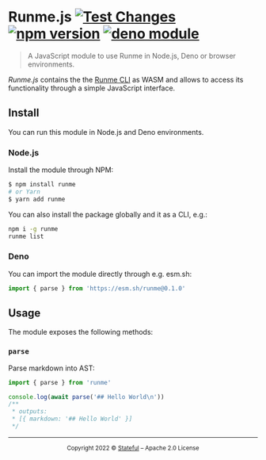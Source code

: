# Runme.js [![Test Changes](https://github.com/stateful/runmejs/actions/workflows/test.yaml/badge.svg)](https://github.com/stateful/runmejs/actions/workflows/test.yaml) [![npm version](https://badge.fury.io/js/runme@2x.png)](https://badge.fury.io/js/runme) [![deno module](https://shield.deno.dev/x/runme)](https://deno.land/x/runme)

> A JavaScript module to use Runme in Node.js, Deno or browser environments.

_Runme.js_ contains the the [Runme CLI](https://github.com/stateful/runme) as WASM and allows to access its functionality through a simple JavaScript interface.

## Install

You can run this module in Node.js and Deno environments.

### Node.js

Install the module through NPM:

```sh
$ npm install runme
# or Yarn
$ yarn add runme
```

You can also install the package globally and it as a CLI, e.g.:

```sh
npm i -g runme
runme list
```

### Deno

You can import the module directly through e.g. esm.sh:

```ts
import { parse } from 'https://esm.sh/runme@0.1.0'
```

## Usage

The module exposes the following methods:

### `parse`

Parse markdown into AST:

```ts
import { parse } from 'runme'

console.log(await parse('## Hello World\n'))
/**
 * outputs:
 * [{ markdown: '## Hello World' }]
 */
```

---

<p align="center"><small>Copyright 2022 © <a href="http://stateful.com/">Stateful</a> – Apache 2.0 License</small></p>
